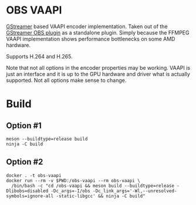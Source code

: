 # OBS VAAPI

[GStreamer] based VAAPI encoder implementation. Taken out of the [GStreamer OBS plugin] as a standalone plugin. Simply because the FFMPEG VAAPI implementation shows performance bottlenecks on some AMD hardware.

Supports H.264 and H.265.

Note that not all options in the encoder properties may be working. VAAPI is just an interface and it is up to the GPU hardware and driver what is actually supported. Not all options make sense to change.

[GStreamer]: https://gstreamer.freedesktop.org/
[GStreamer OBS plugin]: https://github.com/fzwoch/obs-gstreamer/

# Build

## Option #1

```shell
meson --buildtype=release build
ninja -C build
```

## Option #2

```shell
docker . -t obs-vaapi
docker run --rm -v $PWD:/obs-vaapi --rm obs-vaapi \
  /bin/bash -c "cd /obs-vaapi && meson build --buildtype=release -Dlibobs=disabled -Dc_args=-I/obs -Dc_link_args='-Wl,--unresolved-symbols=ignore-all -static-libgcc' && ninja -C build"
```
